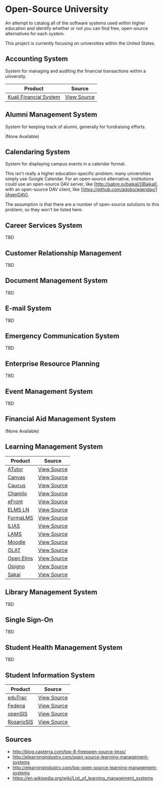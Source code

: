 # Open-Source University

An attempt to catalog all of the software systems used within higher education
and identify whether or not you can find free, open-source alternatives for
each system.

This project is currently focusing on universities within the United States.

## Accounting System
System for managing and auditing the financial transactions within a
university.

| Product                                             | Source                                      |
| --------------------------------------------------- | ------------------------------------------- |
| [Kuali Financial System](https://www.kuali.org/kfs) | [View Source](https://github.com/kuali/kfs) |

## Alumni Management System
System for keeping track of alumni, generally for fundraising efforts.

(None Available)

## Calendaring System
System for displaying campus events in a calendar format.

This isn't really a higher education-specific problem: many universities simply
use Google Calendar. For an open-source alternative, institutions could use an
open-source DAV server, like [http://sabre.io/baikal/](Baikal), with an
open-source DAV client, like [https://github.com/adobo/agendav/](AgenDAV).

The assumption is that there are a number of open-source solutions to this
problem, so they won't be listed here.

## Career Services System

TBD

## Customer Relationship Management

TBD

## Document Management System

TBD

## E-mail System

TBD

## Emergency Communication  System

TBD

## Enterprise Resource Planning

TBD

## Event Management System

TBD

## Financial Aid Management System

(None Available)

## Learning Management System

| Product                                             | Source                                                                       |
| --------------------------------------------------- | ---------------------------------------------------------------------------- |
| [ATutor](http://www.atutor.ca/)                     | [View Source](https://github.com/atutor/ATutor)                              |
| [Canvas](https://www.canvaslms.com/)                | [View Source](https://github.com/instructure/canvas-lms)                     |
| [Caucus](http://www.caucus.com/)                    | [View Source](http://www.caucus.com/down_caucus5.shtml)                      |
| [Chamilo](https://chamilo.org/chamilo-lms/)         | [View Source](https://github.com/chamilo/chamilo-lms)                        |
| [eFront](http://www.efrontlearning.net/open-source) | [View Source](https://github.com/epignosis/efront_open_source)               |
| [ELMS LN](https://www.elmsln.org/)                  | [View Source](https://github.com/elmsln/elmsln)                              |
| [FormaLMS](http://www.formalms.org/)                | [View Source](http://sourceforge.net/p/forma/code/HEAD/tree/)                |
| [ILIAS](http://www.ilias.de/)                       | [View Source](https://github.com/ILIAS-eLearning/ILIAS)                      |
| [LAMS](https://www.lamsfoundation.org/)             | [View Source](http://code.lamsfoundation.org/fisheye/browse/lams)            |
| [Moodle](https://moodle.org/)                       | [View Source](https://github.com/moodle/moodle)                              |
| [OLAT](http://www.olat.org/product)                 | [View Source](http://hg.olat.org/repos)                                      |
| [Open Elms](http://www.openelms.org/)               | [View Source](http://openelms.cvs.sourceforge.net/viewvc/openelms/openelms/) |
| [Opigno](https://www.opigno.org/en)                 | [View Source](http://cgit.drupalcode.org/opigno_lms/tree/)                   |
| [Sakai](https://www.sakaiproject.org/)              | [View Source](https://source.sakaiproject.org/svn/sakai/)                    |

## Library Management System

TBD

## Single Sign-On

TBD

## Student Health Management System

TBD

## Student Information System

| Product                                            | Source                                                                |
| -------------------------------------------------- | --------------------------------------------------------------------  |
| [eduTrac](https://www.edutracsis.com/)             | [View Source](https://sourceforge.net/p/edutrac/code/ci/master/tree/) |
| [Fedena](https://github.com/projectfedena/fedena)  | [View Source](https://github.com/projectfedena/fedena)                |
| [openSIS](http://opensis.com/)                     | [View Source](https://sourceforge.net/p/opensis-ce/code/HEAD/tree/)   |
| [RosarioSIS](https://www.rosariosis.org/)          | [View Source](https://github.com/francoisjacquet/rosariosis)          |

## Sources

* http://blog.capterra.com/top-8-freeopen-source-lmss/
* http://elearningindustry.com/open-source-learning-management-systems
* http://elearningindustry.com/top-open-source-learning-management-systems
* https://en.wikipedia.org/wiki/List_of_learning_management_systems
